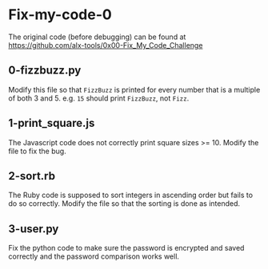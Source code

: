 # Fix-my-code-0
The original code (before debugging) can be found at https://github.com/alx-tools/0x00-Fix_My_Code_Challenge

## 0-fizzbuzz.py
Modify this file so that `FizzBuzz` is printed for every number that is a multiple of both 3 and 5. e.g. `15` should print `FizzBuzz`, not `Fizz`.

## 1-print_square.js
The Javascript code does not correctly print square sizes >= 10. Modify the file to fix the bug.

## 2-sort.rb
The Ruby code is supposed to sort integers in ascending order but fails to do so correctly. Modify the file so that the sorting is done as intended.

## 3-user.py
Fix the python code to make sure the password is encrypted and saved correctly and the password comparison works well.

